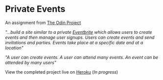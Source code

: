 # Private Events

An assignment from [The Odin Project](https://www.theodinproject.com/lessons/associations)

*"...build a site similar to a private [Eventbrite](https://www.theodinproject.com/lessons/associations) which allows users to create events and then manage user signups. Users can create events and send invitations and parties. Events take place at a specific date and at a location"*

*"A user can create events. A user can attend many events. An event can be attended by many users"*

View the completed project live on [Heroku]() (*In progress*)

